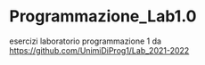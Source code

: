 # Programmazione_Lab1.0
esercizi laboratorio programmazione 1
da https://github.com/UnimiDiProg1/Lab_2021-2022
